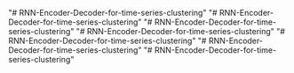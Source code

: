 "# RNN-Encoder-Decoder-for-time-series-clustering" 
"# RNN-Encoder-Decoder-for-time-series-clustering" 
"# RNN-Encoder-Decoder-for-time-series-clustering" 
"# RNN-Encoder-Decoder-for-time-series-clustering" 
"# RNN-Encoder-Decoder-for-time-series-clustering" 
"# RNN-Encoder-Decoder-for-time-series-clustering" 
"# RNN-Encoder-Decoder-for-time-series-clustering" 
